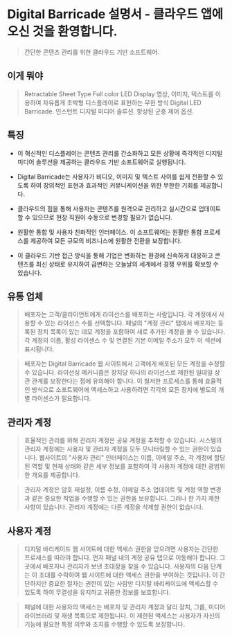 # Digital Barricade 설명서 - 클라우드 앱에 오신 것을 환영합니다.

> 간단한 콘텐츠 관리를 위한 클라우드 기반 소프트웨어.

## 이게 뭐야

> Retractable Sheet Type Full color LED Display 영상, 이미지, 텍스트를 이용하여 자유롭게 초박형 디스플레이로 표현하는 무한 방식 Digital LED Barricade. 인스턴트 디지털 미디어 솔루션. 향상된 군중 제어 옵션.

## 특징

- 이 혁신적인 디스플레이는 콘텐츠 관리를 간소화하고 모든 상황에 즉각적인 디지털 미디어 솔루션을 제공하는 클라우드 기반 소프트웨어로 실행됩니다.

- Digital Barricade는 사용자가 비디오, 이미지 및 텍스트 사이를 쉽게 전환할 수 있도록 하여 창의적인 표현과 효과적인 커뮤니케이션을 위한 무한한 기회를 제공합니다.

- 클라우드의 힘을 통해 사용자는 콘텐츠를 원격으로 관리하고 실시간으로 업데이트할 수 있으므로 현장 직원이 수동으로 변경할 필요가 없습니다.

- 원활한 통합 및 사용자 친화적인 인터페이스. 이 소프트웨어는 원활한 통합 프로세스를 제공하여 모든 규모의 비즈니스에 원활한 전환을 보장합니다.

- 이 클라우드 기반 접근 방식을 통해 기업은 변화하는 환경에 신속하게 대응하고 콘텐츠를 최신 상태로 유지하여 급변하는 오늘날의 세계에서 경쟁 우위를 확보할 수 있습니다.

## 유통 업체

> 배포자는 고객/클라이언트에게 라이선스를 배포하는 사람입니다. 각 계정에서 사용할 수 있는 라이선스 수를 선택합니다. 패널의 "계정 관리" 탭에서 배포자는 등록된 장치 목록이 있는 데모 계정을 포함하여 새로 추가된 계정을 볼 수 있습니다. 각 계정의 이름, 활성 라이센스 수 및 연결된 기본 이메일 주소가 모두 이 섹션에 표시됩니다.

> 배포자는 Digital Barricade 웹 사이트에서 고객에게 배포된 모든 계정을 수정할 수 있습니다. 라이선싱 메커니즘은 장치당 하나의 라이선스로 제한된 일대일 상관 관계를 보장한다는 점에 유의해야 합니다. 이 철저한 프로세스를 통해 효율적인 방식으로 소프트웨어에 액세스하고 사용하려면 각각의 모든 장치에 별도의 개별 라이센스가 필요합니다.

## 관리자 계정

> 효율적인 관리를 위해 관리자 계정은 공유 계정을 추적할 수 있습니다. 시스템의 관리자 계정에는 사용자 및 관리자 계정을 모두 모니터링할 수 있는 권한이 있습니다. 웹사이트의 "사용자 관리" 인터페이스는 이름, 이메일 주소, 각 계정에 할당된 역할 및 현재 상태와 같은 세부 정보를 포함하여 각 사용자 계정에 대한 광범위한 개요를 제공합니다.

> 관리자 계정은 암호 재설정, 이름 수정, 이메일 주소 업데이트 및 계정 역할 변경과 같은 중요한 작업을 수행할 수 있는 권한을 보유합니다. 그러나 한 가지 제한 사항이 있습니다. 관리자 계정에는 다른 계정을 삭제할 권한이 없습니다.

## 사용자 계정

> 디지털 바리케이드 웹 사이트에 대한 액세스 권한을 얻으려면 사용자는 간단한 프로세스를 따라야 합니다. 먼저 패널 내의 계정 공유 탭으로 이동해야 합니다. 그곳에서 배포자나 관리자가 보낸 초대장을 찾을 수 있습니다. 사용자의 다음 단계는 이 초대를 수락하여 웹 사이트에 대한 액세스 권한을 부여하는 것입니다. 이 간단하지만 중요한 절차는 권한이 있는 사람만 디지털 바리케이드에 액세스할 수 있도록 하여 무결성을 유지하고 귀중한 정보를 보호합니다.

> 패널에 대한 사용자의 액세스는 배포자 및 관리자 계정과 달리 장치, 그룹, 미디어 라이브러리 및 재생 목록으로 제한됩니다. 이 제한된 액세스는 사용자가 자신의 기능에 필요한 특정 의무와 조치를 수행할 수 있도록 보장합니다.
